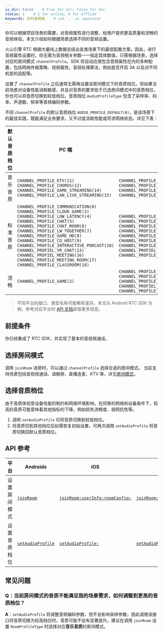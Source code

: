 ```yaml
---
is_dir: False    # True for dir; False for doc
status: 1    # 1 for online; 0 for offline
keywords: 实时音视频    # use ',' as separator
---
```


你可以根据项目场景的需要，对音频属性进行调整，给用户提供更高质量和流畅的音频体验。本文介绍如何根据场景选择不同的音频设置。

火山引擎 RTC 根据大量线上数据总结出各类场景下的最佳配置方案。因此，进行音频属性设置时，你无需为音频相关参数一一指定具体数值。只需根据场景，选择对应的房间模式 `channelProfile`。SDK 将自动应用包含音频属性在内的多种配置，包括网络传输策略、视频属性，音频处理算法，例如是否开启 3A 以及对不同机型的适配等。

设置了 `channelProfile` 之后通常无需再设置该房间模式下的音质档位。但如果当前场景对设备性能消耗敏感，并且对音质的要求低于已选房间模式中的音质档位，你也可以将音质切换到较低档位。音质档位 `AudioProfileType` 包含了采样率、码率、声道数、帧率等音频编码参数。

不同 `channelProfile` 的默认音质档位 `AUDIO_PROFILE_DEFAULT(0)`，是该场景下的最佳实践，既能满足业务要求，又不过度消耗性能或苛求网络状态。详见下表：

| 默认音质档位 | PC 端 | 移动端 |
| --- | --- | --- |
| 音乐音质 | `CHANNEL_PROFILE_KTV(11)`  `CHANNEL_PROFILE_CHORUS(12)`  `CHANNEL_PROFILE_GAME_STREAMING(14)`  `CHANNEL_PROFILE_LAN_LIVE_STREAMING(15)` | `CHANNEL_PROFILE_KTV(11)`  `CHANNEL_PROFILE_CHORUS(12)`  `CHANNEL_PROFILE_GAME_STREAMING(14)`  `CHANNEL_PROFILE_LAN_LIVE_STREAMING(15)` |
| 标准音质 | `CHANNEL_PROFILE_COMMUNICATION(0)`  `CHANNEL_PROFILE_CLOUD_GAME(3)`  `CHANNEL_PROFILE_LOW_LATENCY(4)`  `CHANNEL_PROFILE_CHAT(5)`  `CHANNEL_PROFILE_CHAT_ROOM(6)`  `CHANNEL_PROFILE_LW_TOGETHER(7)`  `CHANNEL_PROFILE_GAME_HD(8)`  `CHANNEL_PROFILE_CO_HOST(9)`  `CHANNEL_PROFILE_INTERACTIVE_PODCAST(10)`  `CHANNEL_PROFIEL_VR_CHAT(13)`  `CHANNEL_PROFIEL_MEETING(16)`  `CHANNEL_PROFILE_MEETING_ROOM(17)`  `CHANNEL_PROFILE_CLASSROOM(18)` | `CHANNEL_PROFILE_CLOUD_GAME(3)`  `CHANNEL_PROFILE_LOW_LATENCY(4)`  `CHANNEL_PROFILE_CHAT_ROOM(6)`  `CHANNEL_PROFILE_LW_TOGETHER(7)`  `CHANNEL_PROFILE_GAME_HD(8)`  `CHANNEL_PROFILE_CO_HOST(9)`  `CHANNEL_PROFILE_INTERACTIVE_PODCAST(10)`  `CHANNEL_PROFIEL_VR_CHAT(13)`  `CHANNEL_PROFILE_MEETING_ROOM(17)` |
| 流畅 | `CHANNEL_PROFILE_GAME(2)` | `CHANNEL_PROFILE_COMMUNICATION(0)`  `CHANNEL_PROFILE_GAME(2)`  `CHANNEL_PROFILE_CHAT(5)`  `CHANNEL_PROFIEL_MEETING(16)`  `CHANNEL_PROFILE_CLASSROOM(18)` |

> 不同平台的接口、类型名称可能略有差异。本文以 Android RTC SDK 为例，参考对应平台的 [API 文档](#api)获取更多信息。
## 前提条件

你已经集成了 RTC SDK，并实现了基本的音视频通话。

## 选择房间模式

调用 `joinRoom` 进房时，可以通过 `channelProfile` 选择合适的房间模式。
当前支持场景包括音视频通话、语聊房、直播连麦、KTV 等，详见[房间模式](https://www.volcengine.com/docs/6348/70083#ChannelProfile)。

## 选择音质档位

由于音质体验受设备性能的制约和网络环境影响，在同等的网络和设备条件下，较高的音质可能意味着其他指标的下降，例如损失流畅度、弱网抗性等。

1. 调用 `setAudioProfile` 可将音质切换到较低档位。
2. 将音质切到其他档位后如需恢复初始设置，可再次调用 `setAudioProfile` 将音质切换回默认音质档位。

<span id="api"></span>
## API 参考

|平台|Androids|iOS|macOS|Windows|Linux|Electron|Unity|Flutter|Web|
|--|--|--|--|--|--|--|--|--|--|
|设置房间模式|[`joinRoom`](70080#joinroom)|[`joinRoom:userInfo:roomConfig:`](70086#ByteRTCRoom-joinroom-userinfo-roomconfig)|[`joinRoom:userInfo:roomConfig:`](70092#ByteRTCRoom-joinroom-userinfo-roomconfig)|[`joinRoom`](70095#IRTCRoom-joinroom)|[`joinRoom`](85516#IRTCRoom-joinroom)|[`joinRoom`](85532#rtcroom-joinroom)|[`JoinRoom`](191859#IRTCVideoRoom-joinroom)|[`joinRoom`](https://pub.dev/documentation/volc_engine_rtc/latest/api_bytertc_room_api/RTCRoom/joinRoom.html)|[`joinRoom`](104478#joinroom)|
|设置音质档位|[`setAudioProfile`](70080#setaudioprofile)|[`setAudioProfile:`](70086#setaudioprofile)|[`setAudioProfile:`](70092#setaudioprofile)|[`setAudioProfile`](70095#setaudioprofile)|[`setAudioProfile`](85516#IRTCVideo-setaudioprofile)|[`setAudioProfile`](85532#rtcvideo-setaudioprofile)|[`SetAudioProfile`](191859#IRTCVideo-setaudioprofile)|[`setAudioProfile`](https://pub.dev/documentation/volc_engine_rtc/latest/api_bytertc_video_api/RTCVideo/setAudioProfile.html)|[`setAudioProfile`](104478#setaudioprofile)|

## 常见问题

### Q：当前房间模式的音质不能满足我的场景需求，如何调整到更高的音质档位？
**A**：`setAudioProfile` 将调整音频编码参数，但不会影响采样参数，因此调用该接口将音质切换为较高档位时，音质可能不会有显著提升。建议在调用 `joinRoom` 设置 `RoomProfileType` 时选择对应**音乐音质**的房间模式。